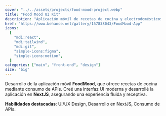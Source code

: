```yaml
---
cover: "../../assets/projects/food-mood-project.webp"
title: "Food Mood UI Kit"
description: "Aplicación móvil de recetas de cocina y electrodomésticos."
href: "https://www.behance.net/gallery/157838043/FoodMood-App"
icons:
  [
    "mdi:react",
    "mdi:tailwind",
    "mdi:git",
    "simple-icons:figma",
    "simple-icons:notion",
  ]
categories: ["main", "front-end", "design"]
size: "big"
---
```


Desarrollo de la aplicación móvil **FoodMood**, que ofrece recetas de cocina mediante consumo de APIs. Creé una interfaz UI moderna y desarrollé la aplicación en **NextJS**, asegurando una experiencia fluida y receptiva.

**Habilidades destacadas**: UI/UX Design, Desarrollo en NextJS, Consumo de APIs.

